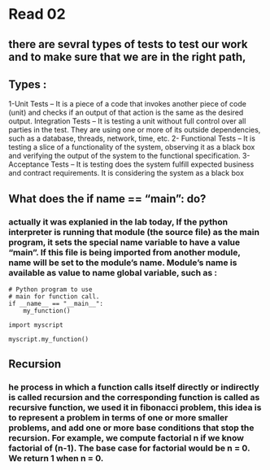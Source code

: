 # Read 02
## there are sevral types of tests to test our work and to make sure that we are in the right path,
## Types :
1-Unit Tests – It is a piece of a code that invokes another piece of code (unit) and checks if an output of that action is the same as the desired output.
Integration Tests – It is testing a unit without full control over all parties in the test. They are using one or more of its outside dependencies, such as a database, threads, network, time, etc.
2- Functional Tests – It is testing a slice of a functionality of the system, observing it as a black box and verifying the output of the system to the functional specification.
3- Acceptance Tests – It is testing does the system fulfill expected business and contract requirements. It is considering the system as a black box

## What does the if __name__ == “__main__”: do?
### actually it was explanied in the lab today, If the python interpreter is running that module (the source file) as the main program, it sets the special __name__ variable to have a value “__main__”. If this file is being imported from another module, __name__ will be set to the module’s name. Module’s name is available as value to __name__ global variable, such as :

```
# Python program to use
# main for function call.
if __name__ == "__main__":
    my_function()
 
import myscript
 
myscript.my_function()

```

## Recursion
### he process in which a function calls itself directly or indirectly is called recursion and the corresponding function is called as recursive function, we used it in fibonacci problem, this idea is to represent a problem in terms of one or more smaller problems, and add one or more base conditions that stop the recursion. For example, we compute factorial n if we know factorial of (n-1). The base case for factorial would be n = 0. We return 1 when n = 0.  

